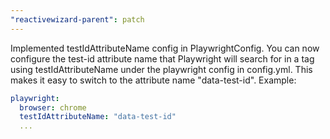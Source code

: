 ```yaml
---
"reactivewizard-parent": patch
---
```


Implemented testIdAttributeName config in PlaywrightConfig. You can now configure the test-id attribute name
that Playwright will search for in a tag using testIdAttributeName under the playwright config in config.yml.
This makes it easy to switch to the attribute name "data-test-id". Example:

```yaml
playwright:
  browser: chrome
  testIdAttributeName: "data-test-id"
  ...
```